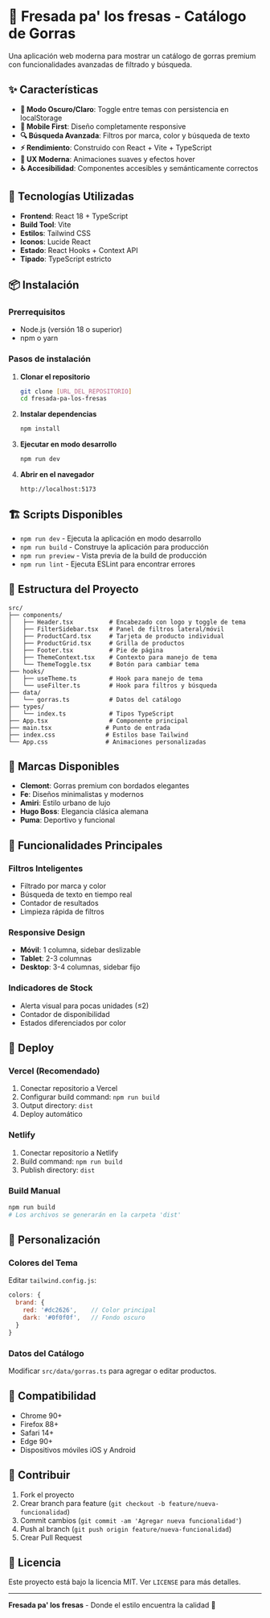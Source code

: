 # 🌹 Fresada pa' los fresas - Catálogo de Gorras

Una aplicación web moderna para mostrar un catálogo de gorras premium con funcionalidades avanzadas de filtrado y búsqueda.

## ✨ Características

- **🎨 Modo Oscuro/Claro**: Toggle entre temas con persistencia en localStorage
- **📱 Mobile First**: Diseño completamente responsive
- **🔍 Búsqueda Avanzada**: Filtros por marca, color y búsqueda de texto
- **⚡ Rendimiento**: Construido con React + Vite + TypeScript
- **🎯 UX Moderna**: Animaciones suaves y efectos hover
- **♿ Accesibilidad**: Componentes accesibles y semánticamente correctos

## 🚀 Tecnologías Utilizadas

- **Frontend**: React 18 + TypeScript
- **Build Tool**: Vite
- **Estilos**: Tailwind CSS
- **Iconos**: Lucide React
- **Estado**: React Hooks + Context API
- **Tipado**: TypeScript estricto

## 📦 Instalación

### Prerrequisitos
- Node.js (versión 18 o superior)
- npm o yarn

### Pasos de instalación

1. **Clonar el repositorio**
   ```bash
   git clone [URL_DEL_REPOSITORIO]
   cd fresada-pa-los-fresas
   ```

2. **Instalar dependencias**
   ```bash
   npm install
   ```

3. **Ejecutar en modo desarrollo**
   ```bash
   npm run dev
   ```

4. **Abrir en el navegador**
   ```
   http://localhost:5173
   ```

## 🏗️ Scripts Disponibles

- `npm run dev` - Ejecuta la aplicación en modo desarrollo
- `npm run build` - Construye la aplicación para producción
- `npm run preview` - Vista previa de la build de producción
- `npm run lint` - Ejecuta ESLint para encontrar errores

## 📁 Estructura del Proyecto

```
src/
├── components/
│   ├── Header.tsx          # Encabezado con logo y toggle de tema
│   ├── FilterSidebar.tsx   # Panel de filtros lateral/móvil
│   ├── ProductCard.tsx     # Tarjeta de producto individual
│   ├── ProductGrid.tsx     # Grilla de productos
│   ├── Footer.tsx          # Pie de página
│   ├── ThemeContext.tsx    # Contexto para manejo de tema
│   └── ThemeToggle.tsx     # Botón para cambiar tema
├── hooks/
│   ├── useTheme.ts         # Hook para manejo de tema
│   └── useFilter.ts        # Hook para filtros y búsqueda
├── data/
│   └── gorras.ts           # Datos del catálogo
├── types/
│   └── index.ts            # Tipos TypeScript
├── App.tsx                 # Componente principal
├── main.tsx               # Punto de entrada
├── index.css              # Estilos base Tailwind
└── App.css                # Animaciones personalizadas
```

## 🎨 Marcas Disponibles

- **Clemont**: Gorras premium con bordados elegantes
- **Fe**: Diseños minimalistas y modernos
- **Amiri**: Estilo urbano de lujo
- **Hugo Boss**: Elegancia clásica alemana
- **Puma**: Deportivo y funcional

## 🎯 Funcionalidades Principales

### Filtros Inteligentes
- Filtrado por marca y color
- Búsqueda de texto en tiempo real
- Contador de resultados
- Limpieza rápida de filtros

### Responsive Design
- **Móvil**: 1 columna, sidebar deslizable
- **Tablet**: 2-3 columnas
- **Desktop**: 3-4 columnas, sidebar fijo

### Indicadores de Stock
- Alerta visual para pocas unidades (≤2)
- Contador de disponibilidad
- Estados diferenciados por color

## 🚀 Deploy

### Vercel (Recomendado)
1. Conectar repositorio a Vercel
2. Configurar build command: `npm run build`
3. Output directory: `dist`
4. Deploy automático

### Netlify
1. Conectar repositorio a Netlify
2. Build command: `npm run build`
3. Publish directory: `dist`

### Build Manual
```bash
npm run build
# Los archivos se generarán en la carpeta 'dist'
```

## 🎨 Personalización

### Colores del Tema
Editar `tailwind.config.js`:
```javascript
colors: {
  brand: {
    red: '#dc2626',    // Color principal
    dark: '#0f0f0f',   // Fondo oscuro
  }
}
```

### Datos del Catálogo
Modificar `src/data/gorras.ts` para agregar o editar productos.

## 📱 Compatibilidad

- Chrome 90+
- Firefox 88+
- Safari 14+
- Edge 90+
- Dispositivos móviles iOS y Android

## 🤝 Contribuir

1. Fork el proyecto
2. Crear branch para feature (`git checkout -b feature/nueva-funcionalidad`)
3. Commit cambios (`git commit -am 'Agregar nueva funcionalidad'`)
4. Push al branch (`git push origin feature/nueva-funcionalidad`)
5. Crear Pull Request

## 📄 Licencia

Este proyecto está bajo la licencia MIT. Ver `LICENSE` para más detalles.

---

**Fresada pa' los fresas** - Donde el estilo encuentra la calidad 🌹